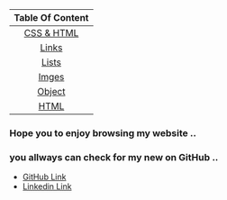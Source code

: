 | Table Of Content  | 
| :-----------------: |
|  [CSS & HTML](https://omar-zoubi.github.io/reading-notes/Reading-notes201/class) |
|  [Links](https://omar-zoubi.github.io/reading-notes/Reading-notes201/reading02) |
|  [Lists](https://omar-zoubi.github.io/reading-notes/Reading-notes201/reading03) |
|  [Imges](https://omar-zoubi.github.io/reading-notes/Reading-notes201/reading05) |
|  [Object](https://omar-zoubi.github.io/reading-notes/Reading-notes201/reading06) |
|  [HTML](https://omar-zoubi.github.io/reading-notes/Reading-notes201/reading01) |




### Hope you to enjoy browsing my website .. 
### you allways can check for my new on GitHub ..

- [GitHub Link](https://github.com/Omar-zoubi)
- [Linkedin Link](https://www.linkedin.com/in/omar-alzoubi-54034bb4/)


